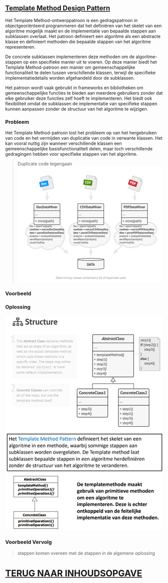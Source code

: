 ## [Template Method Design Pattern](https://www.youtube.com/watch?v=7ocpwK9uesw)

Het Template Method-ontwerppatroon is een gedragspatroon in objectgeoriënteerd programmeren dat het definiëren van het
skelet van een algoritme mogelijk maakt en de implementatie van bepaalde stappen aan subklassen overlaat. Het patroon
definieert een algoritme als een abstracte klasse en definieert methoden die bepaalde stappen van het algoritme
representeren.

De concrete subklassen implementeren deze methoden om de algoritme-stappen op een specifieke manier uit te voeren. Op
deze manier biedt het Template Method-patroon een manier om gemeenschappelijke functionaliteit te delen tussen
verschillende klassen, terwijl de specifieke implementatiedetails worden afgehandeld door de subklassen.

Het patroon wordt vaak gebruikt in frameworks en bibliotheken om gemeenschappelijke functies te bieden aan meerdere
gebruikers zonder dat elke gebruiker deze functies zelf hoeft te implementeren. Het biedt ook flexibiliteit omdat de
subklassen de implementatie van specifieke stappen kunnen aanpassen zonder de structuur van het algoritme te wijzigen.

### Probleem

Het Template Method-patroon lost het probleem op van het hergebruiken van code en het vermijden van duplicatie van code
in verwante klassen. Het kan vooral nuttig zijn wanneer verschillende klassen een gemeenschappelijke
basisfunctionaliteit delen, maar toch verschillende gedragingen hebben voor specifieke stappen van het algoritme.

> Duplicate code tegengaan
![img.png](img.png)

### Voorbeeld

### Oplossing

![img_1.png](img_1.png)
![img_2.png](img_2.png)

### Voorbeeld Vervolg

> stappen komen overeen met de stappen in de algemene oplossing

# [TERUG NAAR INHOUDSOPGAVE](../README.md)
